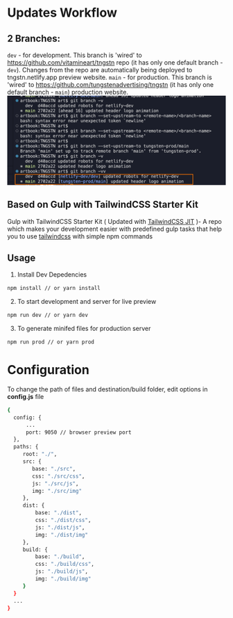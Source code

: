 # Updates Workflow

## 2 Branches:

`dev` - for development. This branch is 'wired' to https://github.com/vitamineart/tngstn repo (it has only one default branch - `dev`). Changes from the repo are automatically being deployed to tngstn.netlify.app preview website.
`main` - for production. This branch is 'wired' to https://github.com/tungstenadvertising/tngstn (it has only one default branch - `main`) production website.
![Alt text](2_branches_workflow.png)

## Based on Gulp with TailwindCSS Starter Kit

Gulp with TailwindCSS Starter Kit ( Updated with [TailwindCSS JIT](https://github.com/tailwindlabs/tailwindcss-jit) )- A repo which makes your development easier with predefined gulp tasks that help you to use [tailwindcss](https://github.com/tailwindcss/tailwindcss) with simple npm commands

## Usage

1. Install Dev Depedencies

```sh
npm install // or yarn install
```

2. To start development and server for live preview

```sh
npm run dev // or yarn dev
```

3. To generate minifed files for production server

```sh
npm run prod // or yarn prod
```

# Configuration

To change the path of files and destination/build folder, edit options in **config.js** file

```sh
{
  config: {
      ...
      port: 9050 // browser preview port
  },
  paths: {
     root: "./",
     src: {
        base: "./src",
        css: "./src/css",
        js: "./src/js",
        img: "./src/img"
     },
     dist: {
         base: "./dist",
         css: "./dist/css",
         js: "./dist/js",
         img: "./dist/img"
     },
     build: {
         base: "./build",
         css: "./build/css",
         js: "./build/js",
         img: "./build/img"
     }
  }
  ...
}
```
